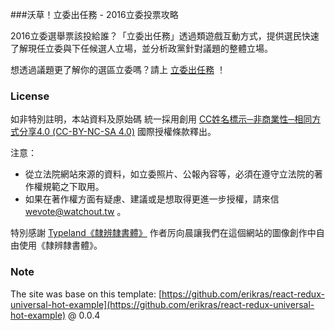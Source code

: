 
###沃草！立委出任務 - 2016立委投票攻略


2016立委選舉票該投給誰？「立委出任務」透過類遊戲互動方式，提供選民快速了解現任立委與下任候選人立場，並分析政黨針對議題的整體立場。

想透過議題更了解你的選區立委嗎？請上 [立委出任務](//wevote.tw) ！


### License

如非特別註明，本站資料及原始碼 統一採用創用 [CC姓名標示─非商業性─相同方式分享4.0 (CC-BY-NC-SA 4.0)](https://creativecommons.org/licenses/by-nc-sa/4.0/) 國際授權條款釋出。

注意：

- 從立法院網站來源的資料，如立委照片、公報內容等，必須在遵守立法院的著作權規範之下取用。
- 如果在著作權方面有疑慮、建議或是想取得更進一步授權，請來信 wevote@watchout.tw 。

特別感謝 [Typeland《隸辨隸書體》](http://wytype.com/typeface/earlier/) 作者厉向晨讓我們在這個網站的圖像創作中自由使用《隸辨隸書體》。


### Note

The site was base on this template: [https://github.com/erikras/react-redux-universal-hot-example](https://github.com/erikras/react-redux-universal-hot-example) @ 0.0.4
